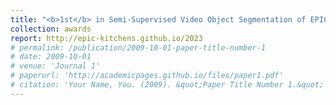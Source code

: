 ```yaml
---
title: "<b>1st</b> in Semi-Supervised Video Object Segmentation of EPIC-Kitchens Dataset Challenges. CVPR 2023."
collection: awards
report: http://epic-kitchens.github.io/2023
# permalink: /publication/2009-10-01-paper-title-number-1
# date: 2009-10-01
# venue: 'Journal 1'
# paperurl: 'http://academicpages.github.io/files/paper1.pdf'
# citation: 'Your Name, You. (2009). &quot;Paper Title Number 1.&quot; <i>Journal 1</i>. 1(1).'
---
```

